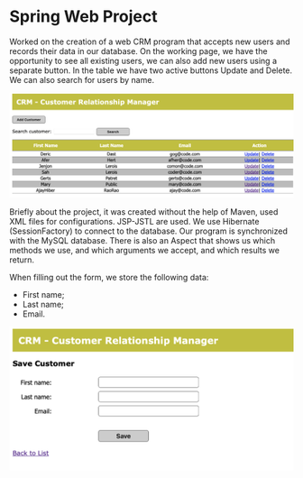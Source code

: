 # Spring Web Project 

 Worked on the creation of a web CRM program that accepts new users and records their data in our database. 
 On the working page, we have the opportunity to see all existing users, we can also add new users using a separate button. In the table we have two active buttons Update and Delete. We can also search for users by name.

![lf](./src/main/webapp/resources/photo/list-form.png)

 Briefly about the project, it was created without the help of Maven, used XML files for configurations. JSP-JSTL are used. We use Hibernate (SessionFactory) to connect to the database. Our program is synchronized with the MySQL database.
There is also an Aspect that shows us which methods we use, and which arguments we accept, and which results we return.

 When filling out the form, we store the following data:
- First name;
- Last name;
- Email.

![list-form](./src/main/webapp/resources/photo/add-form.png)
